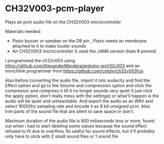 # CH32V003-pcm-player
Plays an pcm audio file on the CH32V003 microcontroller

Materials needed:
* Piezo buzzer or speaker on the D6 pin , Piezo needs an membrane attached to it to make louder sounds
* An CH32V003 microcontroller (I used the J4M6 version thats 8 pinned)

I programmed the ch32v003 using https://github.com/AlexanderMandera/arduino-wch32v003 and an minichlink programmer from https://github.com/cnlohr/ch32v003fun

Also before converting the audio file, import it into audacity and find the Effect option and go to the Volume and compression option and click the compressor and compress it till it no longer sounds very quiet (I just click the apply option, don't really mess with the settings) or what'll happen is the audio will be quiet and unheardable. And export the audio as an WAV and select 16000hz sampling rate and encode it as 8 bit unsigned pcm. Also trim parts of the sound file that are silent to save space or don't.

Maximum duration of the audio file is 900 miliseconds less or more, found out when i had to start deleting some values because the sound effect refused to fit due to overflow, Its useful for sound effects, but it'll probably only have to stick with 2 small sound files or 1 sound file
